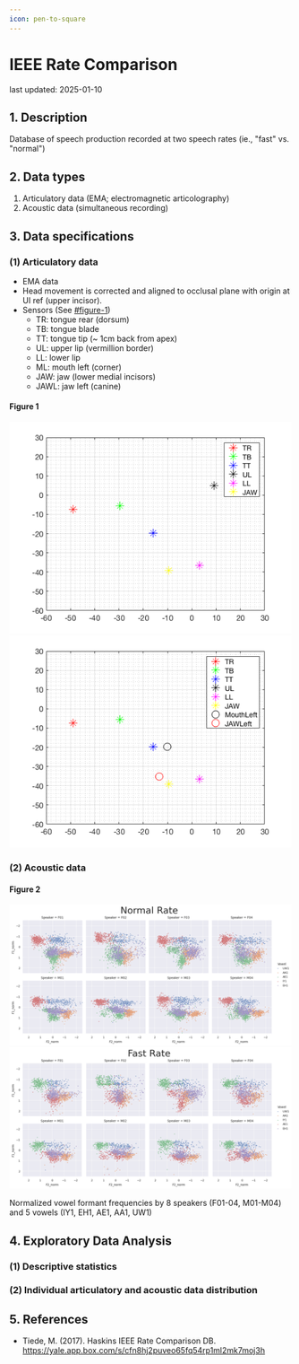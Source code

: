 ```yaml
---
icon: pen-to-square
---
```


# IEEE Rate Comparison

last updated: 2025-01-10

## 1. Description

Database of speech production recorded at two speech rates (ie., "fast" vs. "normal")

## 2. Data types

1. Articulatory data (EMA; electromagnetic articolography)
2. Acoustic data (simultaneous recording)

## 3. Data specifications

### (1) Articulatory data

* EMA data
* Head movement is corrected and aligned to occlusal plane with origin at UI ref (upper incisor).
* Sensors (See [#figure-1](ieee_rate_comparison.md#figure-1 "mention"))
  * TR: tongue rear (dorsum)
  * TB: tongue blade
  * TT: tongue tip (\~ 1cm back from apex)
  * UL: upper lip (vermillion border)
  * LL: lower lip
  * ML: mouth left (corner)
  * JAW: jaw (lower medial incisors)
  * JAWL: jaw left (canine)

#### Figure 1

![](../../assets/ieee_rate_comparison/EMA_config.png) ![](../../assets/ieee_rate_comparison/EMA_config_all.png)

### (2) Acoustic data

#### Figure 2

![](../../assets/ieee_rate_comparison/norm_formants_normal.png) ![](../../assets/ieee_rate_comparison/norm_formants_fast.png)

Normalized vowel formant frequencies by 8 speakers (F01-04, M01-M04) and 5 vowels (IY1, EH1, AE1, AA1, UW1)


## 4. Exploratory Data Analysis

### (1) Descriptive statistics

### (2) Individual articulatory and acoustic data distribution

## 5. References

* Tiede, M. (2017). Haskins IEEE Rate Comparison DB. https://yale.app.box.com/s/cfn8hj2puveo65fq54rp1ml2mk7moj3h
